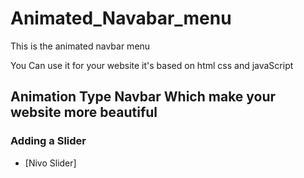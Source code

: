 # Animated_Navabar_menu
This is the animated navbar menu 

You Can use it for your website it's based on html css and javaScript 

## Animation Type Navbar Which make your website more beautiful

### Adding a Slider 
 * [Nivo Slider]


